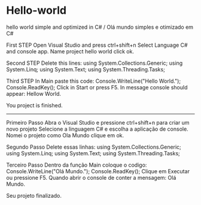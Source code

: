 # Hello-world
hello world simple and optimized in C# / Olá mundo simples e otimizado em C#

First STEP 
Open Visual Studio and press ctrl+shift+n
Select Language C# and console app.
Name project hello world click ok.

Second STEP
Delete this lines: 
using System.Collections.Generic;
using System.Linq;
using System.Text;
using System.Threading.Tasks;

Third STEP
In Main paste this code:
Console.WriteLine("Hello World.");
Console.ReadKey();
Click in Start or press F5.
In message console should appear: Hellow World.

You project is finished. 
__________________________________________________________________________________________________________________________
Primeiro Passo
Abra o Visual Studio e pressione ctrl+shift+n para criar um novo projeto
Selecione a linguagem C# e escolha a aplicação de console.
Nomei o projeto como Ola Mundo clique em ok.

Segundo Passo
Delete essas linhas:
using System.Collections.Generic;
using System.Linq;
using System.Text;
using System.Threading.Tasks;

Terceiro Passo
Dentro da função Main coloque o codigo:
Console.WriteLine("Olá Mundo.");
Console.ReadKey();
Clique em Executar ou pressione F5.
Quando abrir o console de conter a mensagem: Olá Mundo.

Seu projeto finalizado.
